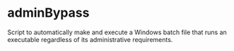 # adminBypass
Script to automatically make and execute a Windows batch file that runs an executable regardless of its administrative requirements.
